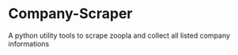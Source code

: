 # Company-Scraper

A python utility tools to scrape zoopla and collect all listed company informations
